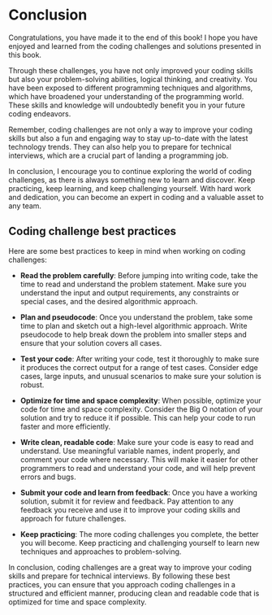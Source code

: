 # Conclusion

Congratulations, you have made it to the end of this book! I hope you have enjoyed and learned from the coding challenges and solutions presented in this book.

Through these challenges, you have not only improved your coding skills but also your problem-solving abilities, logical thinking, and creativity. You have been exposed to different programming techniques and algorithms, which have broadened your understanding of the programming world. These skills and knowledge will undoubtedly benefit you in your future coding endeavors.

Remember, coding challenges are not only a way to improve your coding skills but also a fun and engaging way to stay up-to-date with the latest technology trends. They can also help you to prepare for technical interviews, which are a crucial part of landing a programming job.

In conclusion, I encourage you to continue exploring the world of coding challenges, as there is always something new to learn and discover. Keep practicing, keep learning, and keep challenging yourself. With hard work and dedication, you can become an expert in coding and a valuable asset to any team.

## Coding challenge best practices
Here are some best practices to keep in mind when working on coding challenges:

* **Read the problem carefully**: Before jumping into writing code, take the time to read and understand the problem statement. Make sure you understand the input and output requirements, any constraints or special cases, and the desired algorithmic approach.

* **Plan and pseudocode**: Once you understand the problem, take some time to plan and sketch out a high-level algorithmic approach. Write pseudocode to help break down the problem into smaller steps and ensure that your solution covers all cases.

* **Test your code**: After writing your code, test it thoroughly to make sure it produces the correct output for a range of test cases. Consider edge cases, large inputs, and unusual scenarios to make sure your solution is robust.

* **Optimize for time and space complexity**: When possible, optimize your code for time and space complexity. Consider the Big O notation of your solution and try to reduce it if possible. This can help your code to run faster and more efficiently.

* **Write clean, readable code**: Make sure your code is easy to read and understand. Use meaningful variable names, indent properly, and comment your code where necessary. This will make it easier for other programmers to read and understand your code, and will help prevent errors and bugs.

* **Submit your code and learn from feedback**: Once you have a working solution, submit it for review and feedback. Pay attention to any feedback you receive and use it to improve your coding skills and approach for future challenges.

* **Keep practicing**: The more coding challenges you complete, the better you will become. Keep practicing and challenging yourself to learn new techniques and approaches to problem-solving.

In conclusion, coding challenges are a great way to improve your coding skills and prepare for technical interviews. By following these best practices, you can ensure that you approach coding challenges in a structured and efficient manner, producing clean and readable code that is optimized for time and space complexity.
